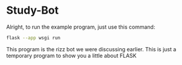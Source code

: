 # Study-Bot

Alright, to run the example program, just use this command:

```bash
flask --app wsgi run
```

This program is the rizz bot we were discussing earlier. This is just a temporary program to show you a little about FLASK
